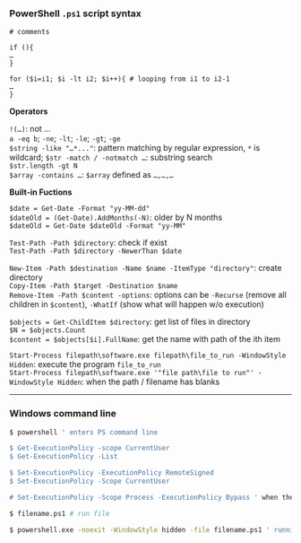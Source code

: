 ### PowerShell `.ps1` script syntax

```
# comments

if (){
…
}

for ($i=i1; $i -lt i2; $i++){ # looping from i1 to i2-1
…
}
```

**Operators**

`!(…)`: not …  
`a -eq b`; `-ne`; `-lt`; `-le`; `-gt`; `-ge`  
`$string -like "…*..."`: pattern matching by regular expression, `*` is wildcard; `$str -match / -notmatch …`: substring search  
`$str.length -gt N`  
`$array -contains …`: `$array` defined as `…,…,…`

**Built-in Fuctions**

`$date = Get-Date -Format "yy-MM-dd"`   
`$dateOld = (Get-Date).AddMonths(-N)`: older by N months  
`$dateOld = Get-Date $dateOld -Format "yy-MM"`  

`Test-Path -Path $directory`: check if exist  
`Test-Path -Path $directory -NewerThan $date`  

`New-Item -Path $destination -Name $name -ItemType "directory"`: create directory  
`Copy-Item -Path $target -Destination $name`  
`Remove-Item -Path $content -options`: options can be `-Recurse` (remove all children in `$content`), `-WhatIf` (show what will happen w/o execution)  

`$objects = Get-ChildItem $directory`: get list of files in directory  
`$N = $objects.Count`  
`$content = $objects[$i].FullName`: get the name with path of the ith item  

`Start-Process filepath\software.exe filepath\file_to_run -WindowStyle Hidden`: execute the program `file_to_run`  
`Start-Process filepath\software.exe '"file path\file to run"' -WindowStyle Hidden`: when the path / filename has blanks  

---

### Windows command line

```bash
$ powershell ' enters PS command line

$ Get-ExecutionPolicy -scope CurrentUser
$ Get-ExecutionPolicy -List

$ Set-ExecutionPolicy -ExecutionPolicy RemoteSigned
$ Set-ExecutionPolicy -Scope CurrentUser

# Set-ExecutionPolicy -Scope Process -ExecutionPolicy Bypass ' when the ps file is on network drive

$ filename.ps1 # run file
```

```bash
$ powershell.exe -noexit -WindowStyle hidden -file filename.ps1 ' running in the background indefinitely
```
